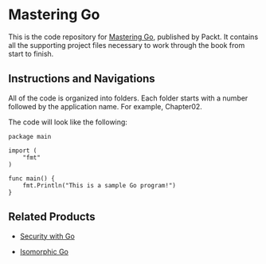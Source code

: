 # Mastering Go
This is the code repository for [Mastering Go](https://www.packtpub.com/networking-and-servers/mastering-go?utm_source=github&utm_medium=repository&utm_campaign=9781788626545), published by Packt. It contains all the supporting project files necessary to work through the book from start to finish.
## Instructions and Navigations
All of the code is organized into folders. Each folder starts with a number followed by the application name. For example, Chapter02.



The code will look like the following:
```
package main 
 
import ( 
    "fmt" 
) 
 
func main() { 
    fmt.Println("This is a sample Go program!") 
} 
```



## Related Products
* [Security with Go](https://www.packtpub.com/networking-and-servers/security-go?utm_source=github&utm_medium=repository&utm_campaign=9781788627917)

* [Isomorphic Go](https://www.packtpub.com/web-development/isomorphic-go?utm_source=github&utm_medium=repository&utm_campaign=9781788394185)
